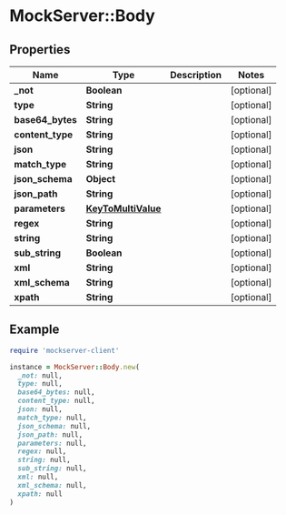 # MockServer::Body

## Properties

| Name | Type | Description | Notes |
| ---- | ---- | ----------- | ----- |
| **_not** | **Boolean** |  | [optional] |
| **type** | **String** |  | [optional] |
| **base64_bytes** | **String** |  | [optional] |
| **content_type** | **String** |  | [optional] |
| **json** | **String** |  | [optional] |
| **match_type** | **String** |  | [optional] |
| **json_schema** | **Object** |  | [optional] |
| **json_path** | **String** |  | [optional] |
| **parameters** | [**KeyToMultiValue**](KeyToMultiValue.md) |  | [optional] |
| **regex** | **String** |  | [optional] |
| **string** | **String** |  | [optional] |
| **sub_string** | **Boolean** |  | [optional] |
| **xml** | **String** |  | [optional] |
| **xml_schema** | **String** |  | [optional] |
| **xpath** | **String** |  | [optional] |

## Example

```ruby
require 'mockserver-client'

instance = MockServer::Body.new(
  _not: null,
  type: null,
  base64_bytes: null,
  content_type: null,
  json: null,
  match_type: null,
  json_schema: null,
  json_path: null,
  parameters: null,
  regex: null,
  string: null,
  sub_string: null,
  xml: null,
  xml_schema: null,
  xpath: null
)
```

